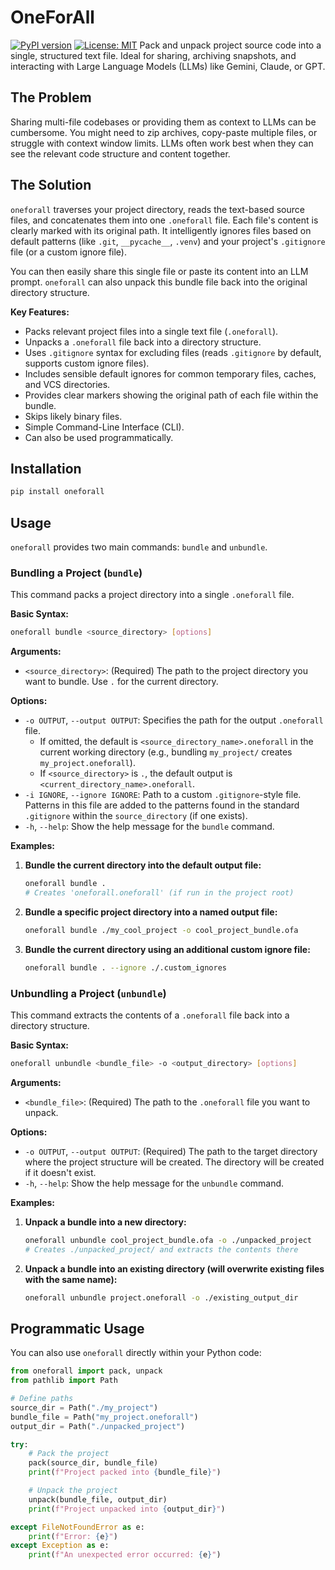 # OneForAll

[![PyPI version](https://badge.fury.io/py/oneforall.svg)](https://badge.fury.io/py/oneforall) [![License: MIT](https://img.shields.io/badge/License-MIT-yellow.svg)](https://opensource.org/licenses/MIT) Pack and unpack project source code into a single, structured text file. Ideal for sharing, archiving snapshots, and interacting with Large Language Models (LLMs) like Gemini, Claude, or GPT.

## The Problem

Sharing multi-file codebases or providing them as context to LLMs can be cumbersome. You might need to zip archives, copy-paste multiple files, or struggle with context window limits. LLMs often work best when they can see the relevant code structure and content together.

## The Solution

`oneforall` traverses your project directory, reads the text-based source files, and concatenates them into one `.oneforall` file. Each file's content is clearly marked with its original path. It intelligently ignores files based on default patterns (like `.git`, `__pycache__`, `.venv`) and your project's `.gitignore` file (or a custom ignore file).

You can then easily share this single file or paste its content into an LLM prompt. `oneforall` can also unpack this bundle file back into the original directory structure.

**Key Features:**

- Packs relevant project files into a single text file (`.oneforall`).
- Unpacks a `.oneforall` file back into a directory structure.
- Uses `.gitignore` syntax for excluding files (reads `.gitignore` by default, supports custom ignore files).
- Includes sensible default ignores for common temporary files, caches, and VCS directories.
- Provides clear markers showing the original path of each file within the bundle.
- Skips likely binary files.
- Simple Command-Line Interface (CLI).
- Can also be used programmatically.

## Installation

```bash
pip install oneforall
```

## Usage

`oneforall` provides two main commands: `bundle` and `unbundle`.

### Bundling a Project (`bundle`)

This command packs a project directory into a single `.oneforall` file.

**Basic Syntax:**

```bash
oneforall bundle <source_directory> [options]
```

**Arguments:**

- `<source_directory>`: (Required) The path to the project directory you want to bundle. Use `.` for the current directory.

**Options:**

- `-o OUTPUT`, `--output OUTPUT`: Specifies the path for the output `.oneforall` file.
  - If omitted, the default is `<source_directory_name>.oneforall` in the current working directory (e.g., bundling `my_project/` creates `my_project.oneforall`).
  - If `<source_directory>` is `.`, the default output is `<current_directory_name>.oneforall`.
- `-i IGNORE`, `--ignore IGNORE`: Path to a custom `.gitignore`-style file. Patterns in this file are added to the patterns found in the standard `.gitignore` within the `source_directory` (if one exists).
- `-h`, `--help`: Show the help message for the `bundle` command.

**Examples:**

1.  **Bundle the current directory into the default output file:**

    ```bash
    oneforall bundle .
    # Creates 'oneforall.oneforall' (if run in the project root)
    ```

2.  **Bundle a specific project directory into a named output file:**

    ```bash
    oneforall bundle ./my_cool_project -o cool_project_bundle.ofa
    ```

3.  **Bundle the current directory using an additional custom ignore file:**
    ```bash
    oneforall bundle . --ignore ./.custom_ignores
    ```

### Unbundling a Project (`unbundle`)

This command extracts the contents of a `.oneforall` file back into a directory structure.

**Basic Syntax:**

```bash
oneforall unbundle <bundle_file> -o <output_directory> [options]
```

**Arguments:**

- `<bundle_file>`: (Required) The path to the `.oneforall` file you want to unpack.

**Options:**

- `-o OUTPUT`, `--output OUTPUT`: (Required) The path to the target directory where the project structure will be created. The directory will be created if it doesn't exist.
- `-h`, `--help`: Show the help message for the `unbundle` command.

**Examples:**

1.  **Unpack a bundle into a new directory:**

    ```bash
    oneforall unbundle cool_project_bundle.ofa -o ./unpacked_project
    # Creates ./unpacked_project/ and extracts the contents there
    ```

2.  **Unpack a bundle into an existing directory (will overwrite existing files with the same name):**
    ```bash
    oneforall unbundle project.oneforall -o ./existing_output_dir
    ```

## Programmatic Usage

You can also use `oneforall` directly within your Python code:

```python
from oneforall import pack, unpack
from pathlib import Path

# Define paths
source_dir = Path("./my_project")
bundle_file = Path("my_project.oneforall")
output_dir = Path("./unpacked_project")

try:
    # Pack the project
    pack(source_dir, bundle_file)
    print(f"Project packed into {bundle_file}")

    # Unpack the project
    unpack(bundle_file, output_dir)
    print(f"Project unpacked into {output_dir}")

except FileNotFoundError as e:
    print(f"Error: {e}")
except Exception as e:
    print(f"An unexpected error occurred: {e}")

```
